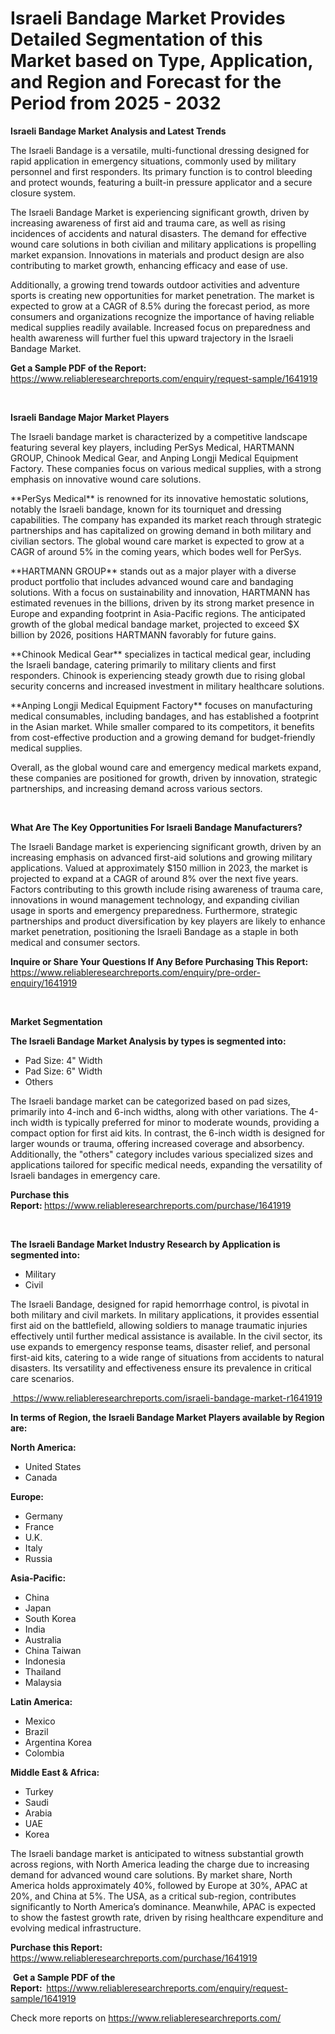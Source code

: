 <p><h1>Israeli Bandage Market Provides Detailed Segmentation of this Market based on Type, Application, and Region and Forecast for the Period from 2025 - 2032</h1></p><p><strong>Israeli Bandage Market Analysis and Latest Trends</strong></p>
<p><p>The Israeli Bandage is a versatile, multi-functional dressing designed for rapid application in emergency situations, commonly used by military personnel and first responders. Its primary function is to control bleeding and protect wounds, featuring a built-in pressure applicator and a secure closure system. </p><p>The Israeli Bandage Market is experiencing significant growth, driven by increasing awareness of first aid and trauma care, as well as rising incidences of accidents and natural disasters. The demand for effective wound care solutions in both civilian and military applications is propelling market expansion. Innovations in materials and product design are also contributing to market growth, enhancing efficacy and ease of use.</p><p>Additionally, a growing trend towards outdoor activities and adventure sports is creating new opportunities for market penetration. The market is expected to grow at a CAGR of 8.5% during the forecast period, as more consumers and organizations recognize the importance of having reliable medical supplies readily available. Increased focus on preparedness and health awareness will further fuel this upward trajectory in the Israeli Bandage Market.</p></p>
<p><strong>Get a Sample PDF of the Report:&nbsp;</strong> <a href="https://www.reliableresearchreports.com/enquiry/request-sample/1641919?utm_campaign=2300&utm_medium=2&utm_source=Github&utm_content=ia&utm_term=09022025&utm_id=israeli-bandage">https://www.reliableresearchreports.com/enquiry/request-sample/1641919</a></p>
<p>&nbsp;</p>
<p><strong>Israeli Bandage Major Market Players</strong></p>
<p><p>The Israeli bandage market is characterized by a competitive landscape featuring several key players, including PerSys Medical, HARTMANN GROUP, Chinook Medical Gear, and Anping Longji Medical Equipment Factory. These companies focus on various medical supplies, with a strong emphasis on innovative wound care solutions.</p><p>**PerSys Medical** is renowned for its innovative hemostatic solutions, notably the Israeli bandage, known for its tourniquet and dressing capabilities. The company has expanded its market reach through strategic partnerships and has capitalized on growing demand in both military and civilian sectors. The global wound care market is expected to grow at a CAGR of around 5% in the coming years, which bodes well for PerSys.</p><p>**HARTMANN GROUP** stands out as a major player with a diverse product portfolio that includes advanced wound care and bandaging solutions. With a focus on sustainability and innovation, HARTMANN has estimated revenues in the billions, driven by its strong market presence in Europe and expanding footprint in Asia-Pacific regions. The anticipated growth of the global medical bandage market, projected to exceed $X billion by 2026, positions HARTMANN favorably for future gains.</p><p>**Chinook Medical Gear** specializes in tactical medical gear, including the Israeli bandage, catering primarily to military clients and first responders. Chinook is experiencing steady growth due to rising global security concerns and increased investment in military healthcare solutions.</p><p>**Anping Longji Medical Equipment Factory** focuses on manufacturing medical consumables, including bandages, and has established a footprint in the Asian market. While smaller compared to its competitors, it benefits from cost-effective production and a growing demand for budget-friendly medical supplies.</p><p>Overall, as the global wound care and emergency medical markets expand, these companies are positioned for growth, driven by innovation, strategic partnerships, and increasing demand across various sectors.</p></p>
<p>&nbsp;</p>
<p><strong>What Are The Key Opportunities For Israeli Bandage Manufacturers?</strong></p>
<p><p>The Israeli Bandage market is experiencing significant growth, driven by an increasing emphasis on advanced first-aid solutions and growing military applications. Valued at approximately $150 million in 2023, the market is projected to expand at a CAGR of around 8% over the next five years. Factors contributing to this growth include rising awareness of trauma care, innovations in wound management technology, and expanding civilian usage in sports and emergency preparedness. Furthermore, strategic partnerships and product diversification by key players are likely to enhance market penetration, positioning the Israeli Bandage as a staple in both medical and consumer sectors.</p></p>
<p><strong>Inquire or Share Your Questions If Any Before Purchasing This Report:</strong> <a href="https://www.reliableresearchreports.com/enquiry/pre-order-enquiry/1641919?utm_campaign=2300&utm_medium=2&utm_source=Github&utm_content=ia&utm_term=09022025&utm_id=israeli-bandage">https://www.reliableresearchreports.com/enquiry/pre-order-enquiry/1641919</a></p>
<p>&nbsp;</p>
<p><strong>Market Segmentation</strong></p>
<p><strong>The Israeli Bandage Market Analysis by types is segmented into:</strong></p>
<p><ul><li>Pad Size: 4" Width</li><li>Pad Size: 6" Width</li><li>Others</li></ul></p>
<p><p>The Israeli bandage market can be categorized based on pad sizes, primarily into 4-inch and 6-inch widths, along with other variations. The 4-inch width is typically preferred for minor to moderate wounds, providing a compact option for first aid kits. In contrast, the 6-inch width is designed for larger wounds or trauma, offering increased coverage and absorbency. Additionally, the "others" category includes various specialized sizes and applications tailored for specific medical needs, expanding the versatility of Israeli bandages in emergency care.</p></p>
<p><strong>Purchase this Report:&nbsp;</strong><a href="https://www.reliableresearchreports.com/purchase/1641919?utm_campaign=2300&utm_medium=2&utm_source=Github&utm_content=ia&utm_term=09022025&utm_id=israeli-bandage">https://www.reliableresearchreports.com/purchase/1641919</a></p>
<p>&nbsp;</p>
<p><strong>The Israeli Bandage Market Industry Research by Application is segmented into:</strong></p>
<p><ul><li>Military</li><li>Civil</li></ul></p>
<p><p>The Israeli Bandage, designed for rapid hemorrhage control, is pivotal in both military and civil markets. In military applications, it provides essential first aid on the battlefield, allowing soldiers to manage traumatic injuries effectively until further medical assistance is available. In the civil sector, its use expands to emergency response teams, disaster relief, and personal first-aid kits, catering to a wide range of situations from accidents to natural disasters. Its versatility and effectiveness ensure its prevalence in critical care scenarios.</p></p>
<p><a href="https://www.reliableresearchreports.com/israeli-bandage-market-r1641919?utm_campaign=2300&utm_medium=2&utm_source=Github&utm_content=ia&utm_term=09022025&utm_id=israeli-bandage">&nbsp;https://www.reliableresearchreports.com/israeli-bandage-market-r1641919</a></p>
<p><strong>In terms of Region, the Israeli Bandage Market Players available by Region are:</strong></p>
<p>
    <p> <strong> North America: </strong>
        <ul>
            <li>United States</li>
            <li>Canada</li>
        </ul>
        </p> 
    <p> <strong> Europe: </strong>
        <ul>
            <li>Germany</li>
            <li>France</li>
            <li>U.K.</li>
            <li>Italy</li>
            <li>Russia</li>
        </ul>
        </p> 
    <p> <strong> Asia-Pacific: </strong>
        <ul>
            <li>China</li>
            <li>Japan</li>
            <li>South Korea</li>
            <li>India</li>
            <li>Australia</li>
            <li>China Taiwan</li>
            <li>Indonesia</li>
            <li>Thailand</li>
            <li>Malaysia</li>
        </ul>
        </p> 
    <p> <strong> Latin America: </strong>
        <ul>
            <li>Mexico</li>
            <li>Brazil</li>
            <li>Argentina Korea</li>
            <li>Colombia</li>
        </ul>
        </p> 
    <p> <strong> Middle East & Africa: </strong>
        <ul>
            <li>Turkey</li>
            <li>Saudi</li>
            <li>Arabia</li>
            <li>UAE</li>
            <li>Korea</li>
        </ul>
    </p>
    </p>
<p><p>The Israeli bandage market is anticipated to witness substantial growth across regions, with North America leading the charge due to increasing demand for advanced wound care solutions. By market share, North America holds approximately 40%, followed by Europe at 30%, APAC at 20%, and China at 5%. The USA, as a critical sub-region, contributes significantly to North America’s dominance. Meanwhile, APAC is expected to show the fastest growth rate, driven by rising healthcare expenditure and evolving medical infrastructure.</p></p>
<p><strong>Purchase this Report: </strong><a href="https://www.reliableresearchreports.com/purchase/1641919?utm_campaign=2300&utm_medium=2&utm_source=Github&utm_content=ia&utm_term=09022025&utm_id=israeli-bandage">https://www.reliableresearchreports.com/purchase/1641919</a></p>
<p>&nbsp;<strong>Get a Sample PDF of the Report:&nbsp;&nbsp;</strong><a href="https://www.reliableresearchreports.com/enquiry/request-sample/1641919?utm_campaign=2300&utm_medium=2&utm_source=Github&utm_content=ia&utm_term=09022025&utm_id=israeli-bandage">https://www.reliableresearchreports.com/enquiry/request-sample/1641919</a></p>
<p><strong></strong></p>
<p>Check more reports on <a href="https://www.reliableresearchreports.com/?utm_campaign=2300&utm_medium=2&utm_source=Github&utm_content=ia&utm_term=09022025&utm_id=israeli-bandage">https://www.reliableresearchreports.com/</a></p>